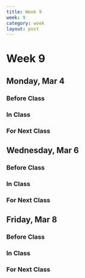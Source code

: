 ```yaml
---
title: Week 9 
week: 9
category: week
layout: post
---
```


# Week 9

## Monday, Mar 4

### Before Class

### In Class

### For Next Class


<!-- # # # # # # # # # # # # # # # # # # # # # # # # # # # -->

## Wednesday, Mar 6

### Before Class

### In Class

### For Next Class


<!-- # # # # # # # # # # # # # # # # # # # # # # # # # # # -->

## Friday, Mar 8

### Before Class

### In Class

### For Next Class


<!-- # # # # # # # # # # # # # # # # # # # # # # # # # # # -->

